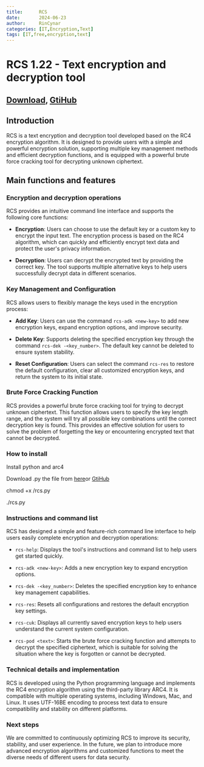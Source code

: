 ```yaml
---
title:      RCS 
date:       2024-06-23
author:     RinCynar
categories: [IT,Encryption,Text]
tags: [IT,free,encryption,text]
---
```

# RCS 1.22 - Text encryption and decryption tool

## [Download](/assets/file/rcs.py), [GtiHub](https://github.com/RinCynar/RCS)

## Introduction

RCS is a text encryption and decryption tool developed based on the RC4 encryption algorithm. It is designed to provide users with a simple and powerful encryption solution, supporting multiple key management methods and efficient decryption functions, and is equipped with a powerful brute force cracking tool for decrypting unknown ciphertext.

## Main functions and features

### Encryption and decryption operations

RCS provides an intuitive command line interface and supports the following core functions:

- **Encryption**: Users can choose to use the default key or a custom key to encrypt the input text. The encryption process is based on the RC4 algorithm, which can quickly and efficiently encrypt text data and protect the user's privacy information.

- **Decryption**: Users can decrypt the encrypted text by providing the correct key. The tool supports multiple alternative keys to help users successfully decrypt data in different scenarios.

### Key Management and Configuration

RCS allows users to flexibly manage the keys used in the encryption process:

- **Add Key**: Users can use the command `rcs-adk <new-key>` to add new encryption keys, expand encryption options, and improve security.

- **Delete Key**: Supports deleting the specified encryption key through the command `rcs-dek -<key_number>`. The default key cannot be deleted to ensure system stability.

- **Reset Configuration**: Users can select the command `rcs-res` to restore the default configuration, clear all customized encryption keys, and return the system to its initial state.

### Brute Force Cracking Function

RCS provides a powerful brute force cracking tool for trying to decrypt unknown ciphertext. This function allows users to specify the key length range, and the system will try all possible key combinations until the correct decryption key is found. This provides an effective solution for users to solve the problem of forgetting the key or encountering encrypted text that cannot be decrypted.

### How to install
Install python and arc4

Download .py the file from [here](/assets/file/rcs.py)or [GtiHub](https://github.com/RinCynar/RCS)

chmod +x <path>/rcs.py

./rcs.py

### Instructions and command list

RCS has designed a simple and feature-rich command line interface to help users easily complete encryption and decryption operations:

- `rcs-help`: Displays the tool's instructions and command list to help users get started quickly.

- `rcs-adk <new-key>`: Adds a new encryption key to expand encryption options.

- `rcs-dek -<key_number>`: Deletes the specified encryption key to enhance key management capabilities.

- `rcs-res`: Resets all configurations and restores the default encryption key settings.

- `rcs-cuk`: Displays all currently saved encryption keys to help users understand the current system configuration.

- `rcs-pod <text>`: Starts the brute force cracking function and attempts to decrypt the specified ciphertext, which is suitable for solving the situation where the key is forgotten or cannot be decrypted.

### Technical details and implementation

RCS is developed using the Python programming language and implements the RC4 encryption algorithm using the third-party library ARC4. It is compatible with multiple operating systems, including Windows, Mac, and Linux. It uses UTF-16BE encoding to process text data to ensure compatibility and stability on different platforms.

### Next steps

We are committed to continuously optimizing RCS to improve its security, stability, and user experience. In the future, we plan to introduce more advanced encryption algorithms and customized functions to meet the diverse needs of different users for data security.
